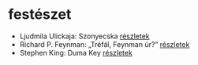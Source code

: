 # festészet

- Ljudmila Ulickaja: Szonyecska [részletek](../_details/Ljudmila%20Ulickaja.md#id_1289)
- Richard P. Feynman: „Tréfál, Feynman úr?” [részletek](../_details/Richard%20P.%20Feynman.md#id_820)
- Stephen King: Duma Key [részletek](../_details/Stephen%20King.md#id_554)